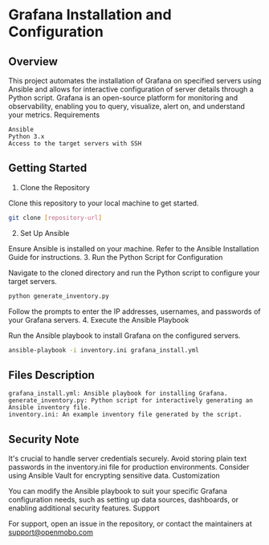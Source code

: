 # Grafana Installation and Configuration
## Overview

This project automates the installation of Grafana on specified servers using Ansible and allows for interactive configuration of server details through a Python script. Grafana is an open-source platform for monitoring and observability, enabling you to query, visualize, alert on, and understand your metrics.
Requirements

    Ansible
    Python 3.x
    Access to the target servers with SSH

## Getting Started
1. Clone the Repository

Clone this repository to your local machine to get started.
```bash
git clone [repository-url]
```

2. Set Up Ansible

Ensure Ansible is installed on your machine. Refer to the Ansible Installation Guide for instructions.
3. Run the Python Script for Configuration

Navigate to the cloned directory and run the Python script to configure your target servers.

```bash
python generate_inventory.py
```

Follow the prompts to enter the IP addresses, usernames, and passwords of your Grafana servers.
4. Execute the Ansible Playbook

Run the Ansible playbook to install Grafana on the configured servers.

```bash
ansible-playbook -i inventory.ini grafana_install.yml
```


## Files Description

    grafana_install.yml: Ansible playbook for installing Grafana.
    generate_inventory.py: Python script for interactively generating an Ansible inventory file.
    inventory.ini: An example inventory file generated by the script.

## Security Note

It's crucial to handle server credentials securely. Avoid storing plain text passwords in the inventory.ini file for production environments. Consider using Ansible Vault for encrypting sensitive data.
Customization

You can modify the Ansible playbook to suit your specific Grafana configuration needs, such as setting up data sources, dashboards, or enabling additional security features.
Support

For support, open an issue in the repository, or contact the maintainers at support@openmobo.com 
